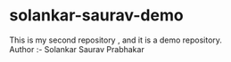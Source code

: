# solankar-saurav-demo
This is my second repository , and it is a demo repository.
<br>
Author :- Solankar Saurav Prabhakar
